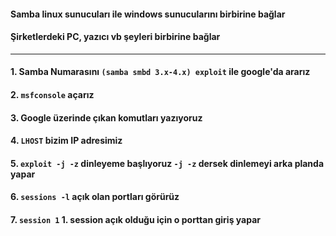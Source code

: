#### Samba linux sunucuları ile windows sunucularını birbirine bağlar
#### Şirketlerdeki PC, yazıcı vb şeyleri birbirine bağlar
---
#### 1. Samba Numarasını ```(samba smbd 3.x-4.x) exploit``` ile google'da ararız
#### 2. ```msfconsole``` açarız
#### 3. Google üzerinde çıkan komutları yazıyoruz
#### 4. ```LHOST``` bizim IP adresimiz
#### 5. ```exploit -j -z``` dinleyeme başlıyoruz ```-j -z``` dersek dinlemeyi arka planda yapar
#### 6. ```sessions -l``` açık olan portları görürüz
#### 7. ```session 1``` 1. session açık olduğu için o porttan giriş yapar
